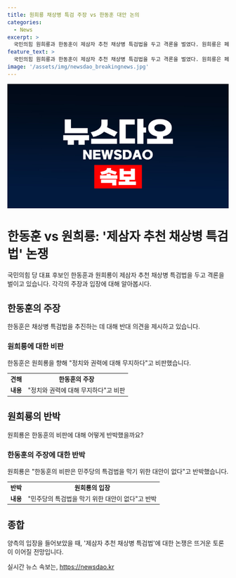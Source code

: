 ```yaml
---
title: 원희룡 채상병 특검 주장 vs 한동훈 대안 논의
categories:
  - News
excerpt: >
  국민의힘 원희룡과 한동훈이 제삼자 추천 채상병 특검법을 두고 격론을 벌였다. 원희룡은 페이스북을 통해 채상병 특검법 주장을 비판하면서 역사적 갈등의 실패를 예로 들었고, 한동훈을 정치와 권력에 무지하다고 비판했다. 한동훈은 이에 대해 그런 말씀을 하시는 분들은 어떤 대안이 있는지라며 비판에 대응했다.
feature_text: >
  국민의힘 원희룡과 한동훈이 제삼자 추천 채상병 특검법을 두고 격론을 벌였다. 원희룡은 페이스북을 통해 채상병 특검법 주장을 비판하면서 역사적 갈등의 실패를 예로 들었고, 한동훈을 정치와 권력에 무지하다고 비판했다. 한동훈은 이에 대해 그런 말씀을 하시는 분들은 어떤 대안이 있는지라며 비판에 대응했다.
image: '/assets/img/newsdao_breakingnews.jpg'
---
```


<p><img src="/assets/img/newsdao_breakingnews.jpg" alt="firstkoreanews 속보" /></p>

<h1>한동훈 vs 원희룡: '제삼자 추천 채상병 특검법' 논쟁</h1>

<p data-ke-size="size16">국민의힘 당 대표 후보인 한동훈과 원희룡이 제삼자 추천 채상병 특검법을 두고 격론을 벌이고 있습니다. 각각의 주장과 입장에 대해 알아봅시다.</p>

<h2 data-ke-size="size26">한동훈의 주장</h2>

<p data-ke-size="size16">한동훈은 채상병 특검법을 추진하는 데 대해 반대 의견을 제시하고 있습니다.</p>

<h3>원희룡에 대한 비판</h3>

<p data-ke-size="size16">한동훈은 원희룡을 향해 "정치와 권력에 대해 무지하다"고 비판했습니다.</p>

<table>
  <tr>
    <td style="text-align: center; height: 17px;"><b>견해</b></td>
    <td style="text-align: center; height: 17px;"><b>한동훈의 주장</b></td>
  </tr>
  <tr>
    <td style="text-align: center; height: 17px;"><b>내용</b></td>
    <td style="text-align: center; height: 17px;">"정치와 권력에 대해 무지하다"고 비판</td>
  </tr>
</table>

<h2 data-ke-size="size26">원희룡의 반박</h2>

<p data-ke-size="size16">원희룡은 한동훈의 비판에 대해 어떻게 반박했을까요?</p>

<h3>한동훈의 주장에 대한 반박</h3>

<p data-ke-size="size16">원희룡은 "한동훈의 비판은 민주당의 특검법을 막기 위한 대안이 없다"고 반박했습니다.</p>

<table>
  <tr>
    <td style="text-align: center; height: 17px;"><b>반박</b></td>
    <td style="text-align: center; height: 17px;"><b>원희룡의 입장</b></td>
  </tr>
  <tr>
    <td style="text-align: center; height: 17px;"><b>내용</b></td>
    <td style="text-align: center; height: 17px;">"민주당의 특검법을 막기 위한 대안이 없다"고 반박</td>
  </tr>
</table>

<h2 data-ke-size="size26">종합</h2>

<p data-ke-size="size16">양측의 입장을 들어보았을 때, '제삼자 추천 채상병 특검법'에 대한 논쟁은 뜨거운 토론이 이어질 전망입니다.</p>
실시간 뉴스 속보는, <a href="https://newsdao.kr" rel="dofollow">https://newsdao.kr</a>


